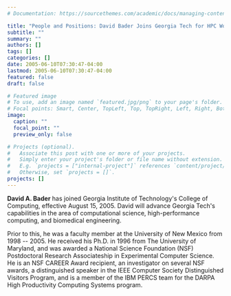 ```yaml
---
# Documentation: https://sourcethemes.com/academic/docs/managing-content/

title: "People and Positions: David Bader Joins Georgia Tech for HPC Work"
subtitle: ""
summary: ""
authors: []
tags: []
categories: []
date: 2005-06-10T07:30:47-04:00
lastmod: 2005-06-10T07:30:47-04:00
featured: false
draft: false

# Featured image
# To use, add an image named `featured.jpg/png` to your page's folder.
# Focal points: Smart, Center, TopLeft, Top, TopRight, Left, Right, BottomLeft, Bottom, BottomRight.
image:
  caption: ""
  focal_point: ""
  preview_only: false

# Projects (optional).
#   Associate this post with one or more of your projects.
#   Simply enter your project's folder or file name without extension.
#   E.g. `projects = ["internal-project"]` references `content/project/deep-learning/index.md`.
#   Otherwise, set `projects = []`.
projects: []
---
```


**David A. Bader** has joined Georgia Institute of Technology's College of Computing, effective August 15, 2005. David will
advance Georgia Tech's capabilities in the area of computational science, high-performance computing, and biomedical
engineering.

Prior to this, he was a faculty member at the University of New Mexico from 1998 -- 2005. He received his Ph.D. in 1996
from The University of Maryland, and was awarded a National Science Foundation (NSF) Postdoctoral Research
Associateship in Experimental Computer Science. He is an NSF CAREER Award recipient, an investigator on several NSF
awards, a distinguished speaker in the IEEE Computer Society Distinguished Visitors Program, and is a member of the IBM
PERCS team for the DARPA High Productivity Computing Systems program.
